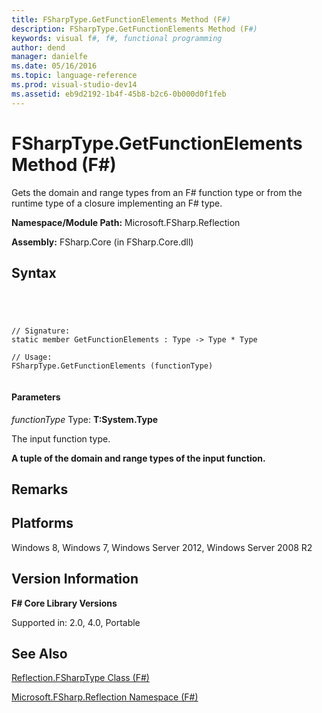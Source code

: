 ```yaml
---
title: FSharpType.GetFunctionElements Method (F#)
description: FSharpType.GetFunctionElements Method (F#)
keywords: visual f#, f#, functional programming
author: dend
manager: danielfe
ms.date: 05/16/2016
ms.topic: language-reference
ms.prod: visual-studio-dev14
ms.assetid: eb9d2192-1b4f-45b8-b2c6-0b000d0f1feb 
---
```


# FSharpType.GetFunctionElements Method (F#)

Gets the domain and range types from an F# function type or from the runtime type of a closure implementing an F# type.

**Namespace/Module Path:** Microsoft.FSharp.Reflection

**Assembly:** FSharp.Core (in FSharp.Core.dll)


## Syntax



```




// Signature:
static member GetFunctionElements : Type -> Type * Type

// Usage:
FSharpType.GetFunctionElements (functionType)


```





#### Parameters
*functionType*
Type: **T:System.Type**


The input function type.



**A tuple of the domain and range types of the input function.**
## Remarks

## Platforms
Windows 8, Windows 7, Windows Server 2012, Windows Server 2008 R2


## Version Information
**F# Core Library Versions**

Supported in: 2.0, 4.0, Portable




## See Also
[Reflection.FSharpType Class &#40;F&#35;&#41;](Reflection.FSharpType-Class-%5BFSharp%5D.md)

[Microsoft.FSharp.Reflection Namespace &#40;F&#35;&#41;](Microsoft.FSharp.Reflection-Namespace-%5BFSharp%5D.md)

